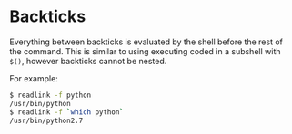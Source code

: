 # Backticks

Everything between backticks is evaluated by the shell before the rest of the
command.  This is similar to using executing coded in a subshell with `$()`,
however backticks cannot be nested.

For example:
```bash
$ readlink -f python
/usr/bin/python
$ readlink -f `which python`
/usr/bin/python2.7
```
